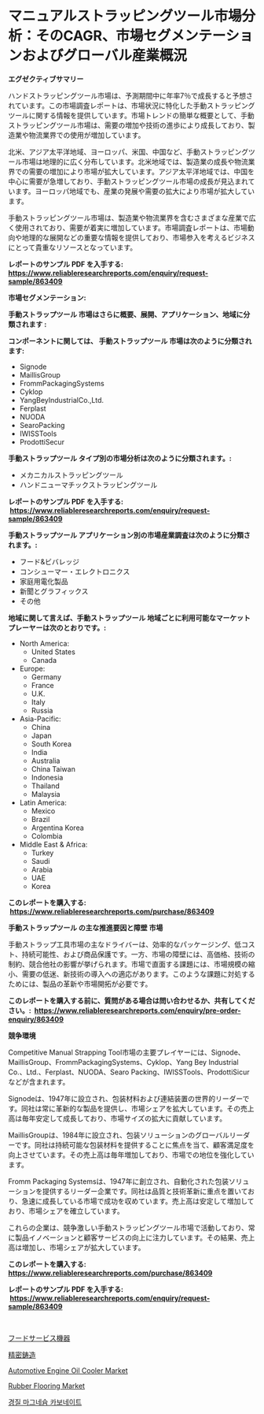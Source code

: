 <p><h1>マニュアルストラッピングツール市場分析：そのCAGR、市場セグメンテーションおよびグローバル産業概況</h1></p><p><strong>エグゼクティブサマリー</strong></p>
<p><p>ハンドストラッピングツール市場は、予測期間中に年率7％で成長すると予想されています。この市場調査レポートは、市場状況に特化した手動ストラッピングツールに関する情報を提供しています。市場トレンドの簡単な概要として、手動ストラッピングツール市場は、需要の増加や技術の進歩により成長しており、製造業や物流業界での使用が増加しています。</p><p>北米、アジア太平洋地域、ヨーロッパ、米国、中国など、手動ストラッピングツール市場は地理的に広く分布しています。北米地域では、製造業の成長や物流業界での需要の増加により市場が拡大しています。アジア太平洋地域では、中国を中心に需要が急増しており、手動ストラッピングツール市場の成長が見込まれています。ヨーロッパ地域でも、産業の発展や需要の拡大により市場が拡大しています。</p><p>手動ストラッピングツール市場は、製造業や物流業界を含むさまざまな産業で広く使用されており、需要が着実に増加しています。市場調査レポートは、市場動向や地理的な展開などの重要な情報を提供しており、市場参入を考えるビジネスにとって貴重なリソースとなっています。</p></p>
<p><strong>レポートのサンプル PDF を入手する: <a href="https://www.reliableresearchreports.com/enquiry/request-sample/863409">https://www.reliableresearchreports.com/enquiry/request-sample/863409</a></strong></p>
<p><strong>市場セグメンテーション:</strong></p>
<p><strong> 手動ストラップツール 市場はさらに概要、展開、アプリケーション、地域に分類されます :</strong></p>
<p><strong>コンポーネントに関しては、 手動ストラップツール 市場は次のように分類されます: &nbsp;</strong></p>
<p><ul><li>Signode</li><li>MaillisGroup</li><li>FrommPackagingSystems</li><li>Cyklop</li><li>YangBeyIndustrialCo.,Ltd.</li><li>Ferplast</li><li>NUODA</li><li>SearoPacking</li><li>IWISSTools</li><li>ProdottiSecur</li></ul></p>
<p><strong> 手動ストラップツール タイプ別の市場分析は次のように分類されます。:</strong></p>
<p><ul><li>メカニカルストラッピングツール</li><li>ハンドニューマチックストラッピングツール</li></ul></p>
<p><strong>レポートのサンプル PDF を入手する: &nbsp;<a href="https://www.reliableresearchreports.com/enquiry/request-sample/863409">https://www.reliableresearchreports.com/enquiry/request-sample/863409</a></strong></p>
<p><strong> 手動ストラップツール アプリケーション別の市場産業調査は次のように分類されます。:</strong></p>
<p><ul><li>フード&ビバレッジ</li><li>コンシューマー・エレクトロニクス</li><li>家庭用電化製品</li><li>新聞とグラフィックス</li><li>その他</li></ul></p>
<p><strong>地域に関して言えば、手動ストラップツール 地域ごとに利用可能なマーケットプレーヤーは次のとおりです。:</strong></p>
<p><ul>
    <li>
        North America:
        <ul>
            <li>United States</li>
            <li>Canada</li>
        </ul>
    </li>
    <li>
        Europe:
        <ul>
            <li>Germany</li>
            <li>France</li>
            <li>U.K.</li>
            <li>Italy</li>
            <li>Russia</li>
        </ul>
    </li>
    <li>
        Asia-Pacific:
        <ul>
            <li>China</li>
            <li>Japan</li>
            <li>South Korea</li>
            <li>India</li>
            <li>Australia</li>
            <li>China Taiwan</li>
            <li>Indonesia</li>
            <li>Thailand</li>
            <li>Malaysia</li>
        </ul>
    </li>
    <li>
        Latin America:
        <ul>
            <li>Mexico</li>
            <li>Brazil</li>
            <li>Argentina Korea</li>
            <li>Colombia</li>
        </ul>
    </li>
    <li>
        Middle East & Africa:
        <ul>
            <li>Turkey</li>
            <li>Saudi</li>
            <li>Arabia</li>
            <li>UAE</li>
            <li>Korea</li>
        </ul>
    </li>
    </ul></p>
<p><strong>このレポートを購入する: &nbsp;<a href="https://www.reliableresearchreports.com/purchase/863409">https://www.reliableresearchreports.com/purchase/863409</a></strong></p>
<p><strong>手動ストラップツール の主な推進要因と障壁 市場</strong></p>
<p><p>手動ストラップ工具市場の主なドライバーは、効率的なパッケージング、低コスト、持続可能性、および商品保護です。一方、市場の障壁には、高価格、技術の制約、競合他社の影響が挙げられます。市場で直面する課題には、市場規模の縮小、需要の低迷、新技術の導入への適応があります。このような課題に対処するためには、製品の革新や市場開拓が必要です。</p></p>
<p><strong>このレポートを購入する前に、質問がある場合は問い合わせるか、共有してください。:&nbsp; <a href="https://www.reliableresearchreports.com/enquiry/pre-order-enquiry/863409">https://www.reliableresearchreports.com/enquiry/pre-order-enquiry/863409</a></strong></p>
<p><strong>競争環境</strong></p>
<p><p>Competitive Manual Strapping Tool市場の主要プレイヤーには、Signode、MaillisGroup、FrommPackagingSystems、Cyklop、Yang Bey Industrial Co.、Ltd.、Ferplast、NUODA、Searo Packing、IWISSTools、ProdottiSicurなどが含まれます。</p><p>Signodeは、1947年に設立され、包装材料および連結装置の世界的リーダーです。同社は常に革新的な製品を提供し、市場シェアを拡大しています。その売上高は毎年安定して成長しており、市場サイズの拡大に貢献しています。</p><p>MaillisGroupは、1984年に設立され、包装ソリューションのグローバルリーダーです。同社は持続可能な包装材料を提供することに焦点を当て、顧客満足度を向上させています。その売上高は毎年増加しており、市場での地位を強化しています。</p><p>Fromm Packaging Systemsは、1947年に創立され、自動化された包装ソリューションを提供するリーダー企業です。同社は品質と技術革新に重点を置いており、急速に成長している市場で成功を収めています。売上高は安定して増加しており、市場シェアを確立しています。</p><p>これらの企業は、競争激しい手動ストラッピングツール市場で活動しており、常に製品イノベーションと顧客サービスの向上に注力しています。その結果、売上高は増加し、市場シェアが拡大しています。</p></p>
<p><strong>このレポートを購入する: &nbsp; <a href="https://www.reliableresearchreports.com/purchase/863409">https://www.reliableresearchreports.com/purchase/863409</a></strong></p>
<p><strong>レポートのサンプル PDF を入手する: &nbsp;<a href="https://www.reliableresearchreports.com/enquiry/request-sample/863409">https://www.reliableresearchreports.com/enquiry/request-sample/863409</a></strong><strong></strong></p>
<p>&nbsp;</p>
<p><p><a href="https://github.com/joaejkdzgyljvo6/Market-Research-Report-List-1/blob/main/81208693917.md">フードサービス機器</a></p><p><a href="https://github.com/ppmazlotr77499/Market-Research-Report-List-1/blob/main/86383123916.md">精密鋳造</a></p><p><a href="https://scarlet-rocket-c63.notion.site/Automotive-Engine-Oil-Cooler-Market-Size-Growth-and-Forecast-from-2024-2031-966a7331fe2947fca8f0da68236dea4c">Automotive Engine Oil Cooler Market</a></p><p><a href="https://github.com/GroverBarry/Market-Research-Report-List-4/blob/main/rubber-flooring-market.md">Rubber Flooring Market</a></p><p><a href="https://github.com/idcefvhkdut6/Market-Research-Report-List-1/blob/main/86250103519.md">경질 마그네슘 카보네이트</a></p></p>